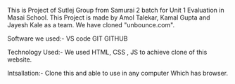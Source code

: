 
This is Project of Sutlej Group from Samurai 2 batch for Unit 1 Evaluation in Masai School.
This Project is made by Amol Talekar, Kamal Gupta and Jayesh Kale as a team. We have cloned "unbounce.com".


Software we used:-
VS code 
GIT
GITHUB

Technology Used:-
We used HTML, CSS , JS  to achieve clone of this website.


Intsallation:-
Clone this and able to use in any computer Which has browser.

